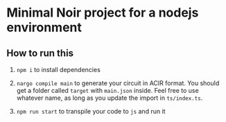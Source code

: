 # Minimal Noir project for a nodejs environment

## How to run this

1. `npm i` to install dependencies

2. `nargo compile main` to generate your circuit in ACIR format. You should get a folder called `target` with `main.json` inside. Feel free to use whatever name, as long as you update the import in `ts/index.ts`.

3. `npm run start` to transpile your code to `js` and run it
